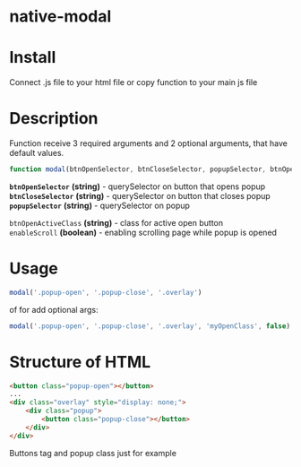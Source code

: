 # native-modal

# Install
Connect .js file to your html file or copy function to your main js file

# Description
Function receive 3 required arguments and 2 optional arguments, that have default values.
```js
function modal(btnOpenSelector, btnCloseSelector, popupSelector, btnOpenActiveClass='opened', enableScroll=true) {..}
```    
**`btnOpenSelector`** **(string)** - querySelector on button that opens popup    
**`btnCloseSelector`** **(string)** - querySelector on button that closes popup    
**`popupSelector`** **(string)** - querySelector on popup    
 
`btnOpenActiveClass` **(string)** - class for active open button    
`enableScroll` **(boolean)** - enabling scrolling page while popup is opened    

# Usage
```js
modal('.popup-open', '.popup-close', '.overlay')
```
of for add optional args:
```js
modal('.popup-open', '.popup-close', '.overlay', 'myOpenClass', false)
```
# Structure of HTML
```html
<button class="popup-open"></button>
...
<div class="overlay" style="display: none;">
    <div class="popup">
        <button class="popup-close"></button>
    </div>
</div>
```
Buttons tag and popup class just for example
